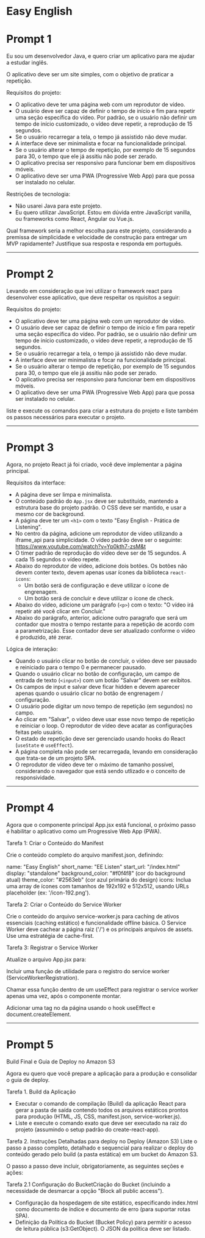 # Easy English

# Prompt 1

Eu sou um desenvolvedor Java, e quero criar um aplicativo para me ajudar a estudar inglês. 

O aplicativo deve ser um site simples, com o objetivo de praticar a repetição. 

Requisitos do projeto: 
- O aplicativo deve ter uma página web com um reprodutor de vídeo. 
- O usuário deve ser capaz de definir o tempo de início e fim para repetir uma seção específica do vídeo. Por padrão, se o usuário não definir um tempo de início customizado, o vídeo deve repetir, a reprodução de 15 segundos.
- Se o usuário recarregar a tela, o tempo já assistido não deve mudar.
- A interface deve ser minimalista e focar na funcionalidade principal.
- Se o usuário alterar o tempo de repetição, por exemplo de 15 segundos para 30, o tempo que ele já assitiu não pode ser zerado. 
- O aplicativo precisa ser responsivo para funcionar bem em dispositivos móveis. 
- O aplicativo deve ser uma PWA (Progressive Web App) para que possa ser instalado no celular. 

Restrições de tecnologia: 
- Não usarei Java para este projeto. 
- Eu quero utilizar JavaScript. Estou em dúvida entre JavaScript vanilla, ou frameworks como React, Angular ou Vue.js. 

Qual framework seria a melhor escolha para este projeto, considerando a premissa de  simplicidade e velocidade de construção para entregar um MVP rapidamente? Justifique sua resposta e responda em português.

---

# Prompt 2

Levando em consideração que irei utilizar o framework react para desenvolver esse aplicativo, que deve respeitar os rquisitos a seguir: 

Requisitos do projeto: 
- O aplicativo deve ter uma página web com um reprodutor de vídeo. 
- O usuário deve ser capaz de definir o tempo de início e fim para repetir uma seção específica do vídeo. Por padrão, se o usuário não definir um tempo de início customizado, o vídeo deve repetir, a reprodução de 15 segundos.
- Se o usuário recarregar a tela, o tempo já assistido não deve mudar.
- A interface deve ser minimalista e focar na funcionalidade principal.
- Se o usuário alterar o tempo de repetição, por exemplo de 15 segundos para 30, o tempo que ele já assitiu não pode ser zerado. 
- O aplicativo precisa ser responsivo para funcionar bem em dispositivos móveis. 
- O aplicativo deve ser uma PWA (Progressive Web App) para que possa ser instalado no celular. 

liste e execute os comandos para criar a estrutura do projeto e liste também os passos necessários para executar o projeto.

---

# Prompt 3

Agora, no projeto React já foi criado, você deve implementar a página principal. 

Requisitos da interface:
- A página deve ser limpa e minimalista.
- O conteúdo padrão do `App.jsx` deve ser substituído, mantendo a estrutura base do projeto padrão. O CSS deve ser mantido, e usar a mesmo cor de background.
- A página deve ter um `<h1>` com o texto "Easy English - Prática de Listening".
- No centro da página, adicione um reprodutor de vídeo utilizando a iframe_api para simplicidade. O vídeo padrão deve ser o seguinte: https://www.youtube.com/watch?v=Yp0kth7-zsM&t
- O timer padrão de reprodução do vídeo deve ser de 15 segundos. A cada 15 segundos o vídeo repete.
- Abaixo do reprodutor de vídeo, adicione dois botões. Os botões não devem conter texto, devem apenas usar ícones da biblioteca `react-icons`:
    - Um botão será de configuração e deve utilizar o ícone de engrenagem.
    - Um botão será de concluir e deve utilizar o ícone de check.
- Abaixo do vídeo, adicione um parágrafo (`<p>`) com o texto: "O vídeo irá repetir até você clicar em Concluir."
- Abaixo do parágrafo, anterior, adicione outro paragrafo que será um contador que mostra o tempo restante para a repetição de acordo com a parametrização. Esse contador deve ser atualizado conforme o vídeo é produzido, até zerar.

Lógica de interação:
- Quando o usuário clicar no botão de concluir, o vídeo deve ser pausado e reiniciado para o tempo 0 e permanecer pausado. 
- Quando o usuário clicar no botão de configuração, um campo de entrada de texto (`<input>`) com um botão "Salvar" devem ser exibitos.
- Os campos de input e salvar deve ficar hidden e devem aparecer apenas quando o usuário clicar no botão de engrenagem / configuração.
- O usuário pode digitar um novo tempo de repetição (em segundos) no campo.
- Ao clicar em "Salvar", o vídeo deve usar esse novo tempo de repetição e reiniciar o loop. O reprodutor de vídeo deve acatar as configurações feitas pelo usuário.
- O estado de repetição deve ser gerenciado usando hooks do React (`useState` e `useEffect`).
- A página completa não pode ser recarregada, levando em consideração que trata-se de um projeto SPA.
- O reprodutor de vídeo deve ter o máximo de tamanho possível, considerando o navegador que está sendo utlizado e o conceito de responsividade.

---

# Prompt 4

Agora que o componente principal App.jsx está funcional, o próximo passo é habilitar o aplicativo como um Progressive Web App (PWA).

Tarefa 1: Criar o Conteúdo do Manifest

Crie o conteúdo completo do arquivo manifest.json, definindo:

name: "Easy English"
short_name: "EE Listen"
start_url: "/index.html"
display: "standalone"
background_color: "#f0f4f8" (cor do background atual)
theme_color: "#2563eb" (cor azul primária do design)
icons: Inclua uma array de ícones com tamanhos de 192x192 e 512x512, usando URLs placeholder (ex: '/icon-192.png').

Tarefa 2: Criar o Conteúdo do Service Worker

Crie o conteúdo do arquivo service-worker.js para caching de ativos essenciais (caching estático) e funcionalidade offline básica. O Service Worker deve cachear a página raiz ('/') e os principais arquivos de assets. Use uma estratégia de cache-first.

Tarefa 3: Registrar o Service Worker

Atualize o arquivo App.jsx para:

Incluir uma função de utilidade para o registro do service worker (ServiceWorkerRegistration).

Chamar essa função dentro de um useEffect para registrar o service worker apenas uma vez, após o componente montar.

Adicionar uma tag <link rel="manifest" href="/manifest.json"> no <head> da página usando o hook useEffect e document.createElement.

---

# Prompt 5

Build Final e Guia de Deploy no Amazon S3

Agora eu quero que você prepare a aplicação para a produção e consolidar o guia de deploy.

Tarefa 1. Build da Aplicação
- Executar o comando de compilação (Build) da aplicação React para gerar a pasta de saída contendo todos os arquivos estáticos prontos para produção (HTML, JS, CSS, manifest.json, service-worker.js).
- Liste e execute o comando exato que deve ser executado na raiz do projeto (assumindo o setup padrão do create-react-app).

Tarefa 2. Instruções Detalhadas para deploy no Deploy (Amazon S3)
Liste o passo a passo completo, detalhado e sequencial para realizar o deploy do conteúdo gerado pelo build (a pasta estática) em um bucket do Amazon S3.

O passo a passo deve incluir, obrigatoriamente, as seguintes seções e ações:

Tarefa 2.1 Configuração do BucketCriação do Bucket (incluindo a necessidade de desmarcar a opção "Block all public access").

- Configuração da hospedagem de site estático, especificando index.html como documento de índice e documento de erro (para suportar rotas SPA).
- Definição da Política do Bucket (Bucket Policy) para permitir o acesso de leitura pública (s3:GetObject). O JSON da política deve ser listado.

